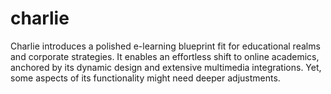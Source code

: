 # charlie
Charlie introduces a polished e-learning blueprint fit for educational realms and corporate strategies. It enables an effortless shift to online academics, anchored by its dynamic design and extensive multimedia integrations. Yet, some aspects of its functionality might need deeper adjustments.
